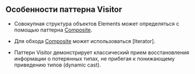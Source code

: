 ## Особенности паттерна Visitor

* Совокупная структура объектов Elements может определяться с помощью паттерна [Composite].

* Для обхода [Composite] может использоваться [Iterator].

* Паттерн Visitor демонстрирует классический прием восстановления информации о потерянных типах,
не прибегая к понижающему приведению типов (dynamic cast).

[Composite]:
[Iterator]: